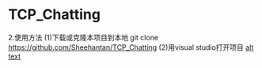 # TCP_Chatting
2.使用方法
(1)下载或克隆本项目到本地
git clone https://github.com/Sheehantan/TCP_Chatting
(2)用visual studio打开项目
[alt text](vs1.png)